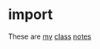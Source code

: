 # import

These are [my](https://jh.zoom.us/j/4109553504?pwd=amdidU82QTc2QTRmdkpDSkd3RU5pZz09#success) [class](https://smart-stats.github.io/ds4bio_book/book/_build/html/intro.html) [notes](https://smart-stats.github.io/advanced_ds4bio_book/qbook/_book/index.html)

```{tableofcontents}
```

